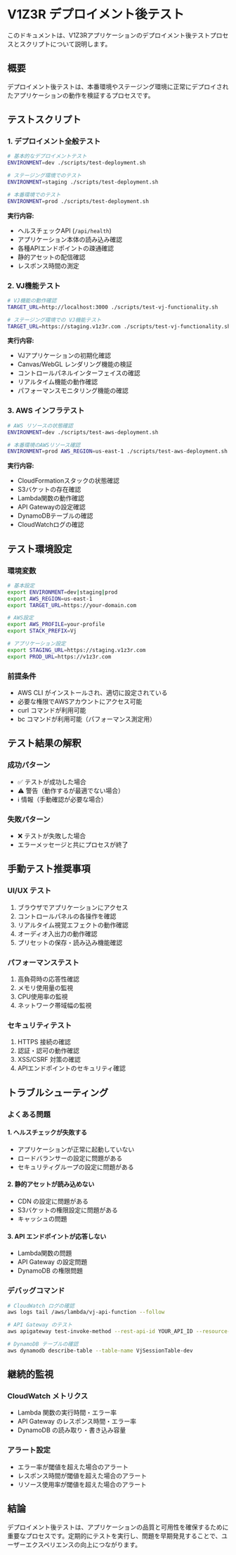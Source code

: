 # V1Z3R デプロイメント後テスト

このドキュメントは、V1Z3Rアプリケーションのデプロイメント後テストプロセスとスクリプトについて説明します。

## 概要

デプロイメント後テストは、本番環境やステージング環境に正常にデプロイされたアプリケーションの動作を検証するプロセスです。

## テストスクリプト

### 1. デプロイメント全般テスト
```bash
# 基本的なデプロイメントテスト
ENVIRONMENT=dev ./scripts/test-deployment.sh

# ステージング環境でのテスト
ENVIRONMENT=staging ./scripts/test-deployment.sh

# 本番環境でのテスト
ENVIRONMENT=prod ./scripts/test-deployment.sh
```

**実行内容:**
- ヘルスチェックAPI (`/api/health`)
- アプリケーション本体の読み込み確認
- 各種APIエンドポイントの疎通確認
- 静的アセットの配信確認
- レスポンス時間の測定

### 2. VJ機能テスト
```bash
# VJ機能の動作確認
TARGET_URL=http://localhost:3000 ./scripts/test-vj-functionality.sh

# ステージング環境での VJ機能テスト
TARGET_URL=https://staging.v1z3r.com ./scripts/test-vj-functionality.sh
```

**実行内容:**
- VJアプリケーションの初期化確認
- Canvas/WebGL レンダリング機能の検証
- コントロールパネルインターフェイスの確認
- リアルタイム機能の動作確認
- パフォーマンスモニタリング機能の確認

### 3. AWS インフラテスト
```bash
# AWS リソースの状態確認
ENVIRONMENT=dev ./scripts/test-aws-deployment.sh

# 本番環境のAWSリソース確認
ENVIRONMENT=prod AWS_REGION=us-east-1 ./scripts/test-aws-deployment.sh
```

**実行内容:**
- CloudFormationスタックの状態確認
- S3バケットの存在確認
- Lambda関数の動作確認
- API Gatewayの設定確認
- DynamoDBテーブルの確認
- CloudWatchログの確認

## テスト環境設定

### 環境変数
```bash
# 基本設定
export ENVIRONMENT=dev|staging|prod
export AWS_REGION=us-east-1
export TARGET_URL=https://your-domain.com

# AWS設定
export AWS_PROFILE=your-profile
export STACK_PREFIX=Vj

# アプリケーション設定
export STAGING_URL=https://staging.v1z3r.com
export PROD_URL=https://v1z3r.com
```

### 前提条件
- AWS CLI がインストールされ、適切に設定されている
- 必要な権限でAWSアカウントにアクセス可能
- curl コマンドが利用可能
- bc コマンドが利用可能（パフォーマンス測定用）

## テスト結果の解釈

### 成功パターン
- ✅ テストが成功した場合
- ⚠️ 警告（動作するが最適でない場合）
- ℹ️ 情報（手動確認が必要な場合）

### 失敗パターン
- ❌ テストが失敗した場合
- エラーメッセージと共にプロセスが終了

## 手動テスト推奨事項

### UI/UX テスト
1. ブラウザでアプリケーションにアクセス
2. コントロールパネルの各操作を確認
3. リアルタイム視覚エフェクトの動作確認
4. オーディオ入出力の動作確認
5. プリセットの保存・読み込み機能確認

### パフォーマンステスト
1. 高負荷時の応答性確認
2. メモリ使用量の監視
3. CPU使用率の監視
4. ネットワーク帯域幅の監視

### セキュリティテスト
1. HTTPS 接続の確認
2. 認証・認可の動作確認
3. XSS/CSRF 対策の確認
4. APIエンドポイントのセキュリティ確認

## トラブルシューティング

### よくある問題

#### 1. ヘルスチェックが失敗する
- アプリケーションが正常に起動していない
- ロードバランサーの設定に問題がある
- セキュリティグループの設定に問題がある

#### 2. 静的アセットが読み込めない
- CDN の設定に問題がある
- S3バケットの権限設定に問題がある
- キャッシュの問題

#### 3. API エンドポイントが応答しない
- Lambda関数の問題
- API Gateway の設定問題
- DynamoDB の権限問題

### デバッグコマンド
```bash
# CloudWatch ログの確認
aws logs tail /aws/lambda/vj-api-function --follow

# API Gateway のテスト
aws apigateway test-invoke-method --rest-api-id YOUR_API_ID --resource-id YOUR_RESOURCE_ID --http-method GET

# DynamoDB テーブルの確認
aws dynamodb describe-table --table-name VjSessionTable-dev
```

## 継続的監視

### CloudWatch メトリクス
- Lambda 関数の実行時間・エラー率
- API Gateway のレスポンス時間・エラー率
- DynamoDB の読み取り・書き込み容量

### アラート設定
- エラー率が閾値を超えた場合のアラート
- レスポンス時間が閾値を超えた場合のアラート
- リソース使用率が閾値を超えた場合のアラート

## 結論

デプロイメント後テストは、アプリケーションの品質と可用性を確保するために重要なプロセスです。定期的にテストを実行し、問題を早期発見することで、ユーザーエクスペリエンスの向上につながります。